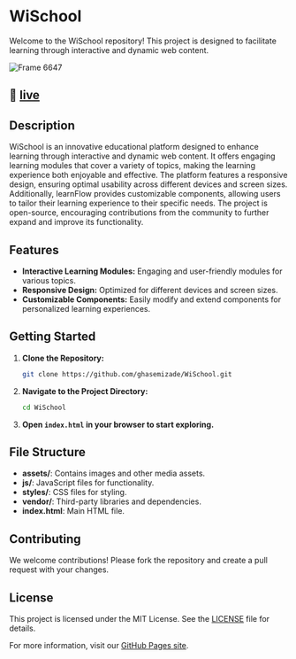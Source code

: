 # WiSchool

Welcome to the WiSchool repository! This project is designed to facilitate learning through interactive and dynamic web content.

![Frame 6647](https://github.com/user-attachments/assets/faa1b005-f4a7-4b7a-b587-d15e7b0974d0)


## 🔴 [live](https://ghasemizade.github.io/learnFlow/soon.html)


## Description

WiSchool is an innovative educational platform designed to enhance learning through interactive and dynamic web content. It offers engaging learning modules that cover a variety of topics, making the learning experience both enjoyable and effective. The platform features a responsive design, ensuring optimal usability across different devices and screen sizes. Additionally, learnFlow provides customizable components, allowing users to tailor their learning experience to their specific needs. The project is open-source, encouraging contributions from the community to further expand and improve its functionality.

## Features

- **Interactive Learning Modules:** Engaging and user-friendly modules for various topics.
- **Responsive Design:** Optimized for different devices and screen sizes.
- **Customizable Components:** Easily modify and extend components for personalized learning experiences.

## Getting Started

1. **Clone the Repository:**
   ```bash
   git clone https://github.com/ghasemizade/WiSchool.git
   ```
2. **Navigate to the Project Directory:**
   ```bash
   cd WiSchool
   ```
3. **Open `index.html` in your browser to start exploring.**

## File Structure

- **assets/**: Contains images and other media assets.
- **js/**: JavaScript files for functionality.
- **styles/**: CSS files for styling.
- **vendor/**: Third-party libraries and dependencies.
- **index.html**: Main HTML file.

## Contributing

We welcome contributions! Please fork the repository and create a pull request with your changes.

## License

This project is licensed under the MIT License. See the [LICENSE](LICENSE) file for details.

For more information, visit our [GitHub Pages site](https://ghasemizade.github.io/WiSchool/).
